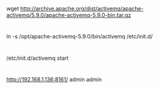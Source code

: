 #
wget http://archive.apache.org/dist/activemq/apache-activemq/5.9.0/apache-activemq-5.9.0-bin.tar.gz

#

ln -s /opt/apache-activemq-5.9.0/bin/activemq /etc/init.d/

#
/etc/init.d/activemq start

#
http://192.168.1.136:8161/ admin admin

